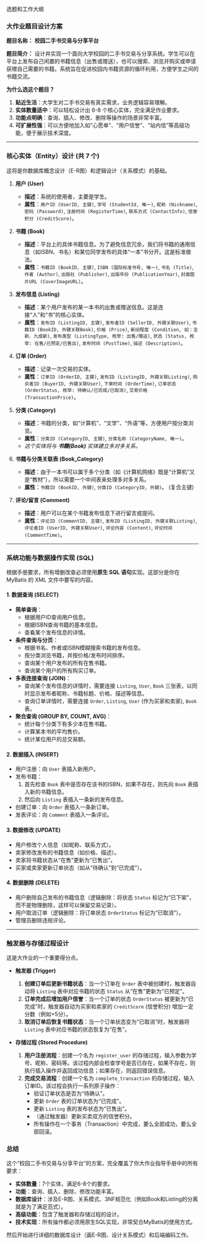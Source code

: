 选题和工作大纲
### **大作业题目设计方案**

**题目名称：** **校园二手书交易与分享平台**

**题目简介：**
设计并实现一个面向大学校园的二手书交易与分享系统。学生可以在平台上发布自己闲置的书籍信息（出售或赠送），也可以搜索、浏览并购买或申请获赠自己需要的书籍。系统旨在促进校园内书籍资源的循环利用，方便学生之间的书籍交流。

**为什么选这个题目？**
1.  **贴近生活**：大学生对二手书交易有真实需求，业务逻辑容易理解。
2.  **实体数量适中**：可以轻松设计出 6-8 个核心实体，完全满足作业要求。
3.  **功能点明确**：查询、插入、修改、删除等操作的场景非常丰富。
4.  **可扩展性强**：可以方便地加入如“心愿单”、“用户信誉”、“站内信”等高级功能，便于展示技术深度。

---

### **核心实体（Entity）设计 (共 7 个)**

这将是你数据库概念设计（E-R图）和逻辑设计（关系模式）的基础。

1.  **用户 (User)**
    *   **描述**：系统的使用者，主要是学生。
    *   **属性**：`用户ID (UserID, 主键)`, `学号 (StudentId, 唯一)`, `昵称 (Nickname)`, `密码 (Password)`, `注册时间 (RegisterTime)`, `联系方式 (ContactInfo)`, `信誉积分 (CreditScore)`。

2.  **书籍 (Book)**
    *   **描述**：平台上的具体书籍信息。为了避免信息冗余，我们将书籍的通用信息（如ISBN、书名）和某位同学发布的具体“一本”书分开。这是标准做法。
    *   **属性**：`书籍ID (BookID, 主键)`, `ISBN (国际标准书号, 唯一)`, `书名 (Title)`, `作者 (Author)`, `出版社 (Publisher)`, `出版年份 (PublicationYear)`, `封面图片URL (CoverImageURL)`。

3.  **发布信息 (Listing)**
    *   **描述**：某个用户发布的某一本书的出售或赠送信息。这是连接“人”和“书”的核心实体。
    *   **属性**：`发布ID (ListingID, 主键)`, `发布者ID (SellerID, 外键关联User)`, `书籍ID (BookID, 外键关联Book)`, `价格 (Price)`, `新旧程度 (Condition, 如：全新、九成新)`, `发布类型 (ListingType, 枚举: 出售/赠送)`, `状态 (Status, 枚举: 在售/已预定/已售出)`, `发布时间 (PostTime)`, `描述 (Description)`。

4.  **订单 (Order)**
    *   **描述**：记录一次交易的实体。
    *   **属性**：`订单ID (OrderID, 主键)`, `发布ID (ListingID, 外键关联Listing)`, `购买者ID (BuyerID, 外键关联User)`, `下单时间 (OrderTime)`, `订单状态 (OrderStatus, 枚举: 待确认/已完成/已取消)`, `交易价格 (TransactionPrice)`。

5.  **分类 (Category)**
    *   **描述**：书籍的分类，如“计算机”、“文学”、“外语”等，方便用户按分类浏览。
    *   **属性**：`分类ID (CategoryID, 主键)`, `分类名称 (CategoryName, 唯一)`。
    *   *这个实体将与 **书籍(Book)** 实体建立多对多关系。*

6.  **书籍与分类关联表 (Book_Category)**
    *   **描述**：由于一本书可以属于多个分类（如《计算机网络》既是“计算机”又是“教材”），所以需要一个中间表来处理多对多关系。
    *   **属性**：`书籍ID (BookID, 外键)`, `分类ID (CategoryID, 外键)`。 (复合主键)

7.  **评论/留言 (Comment)**
    *   **描述**：用户可以在某个书籍发布信息下进行留言或提问。
    *   **属性**：`评论ID (CommentID, 主键)`, `发布ID (ListingID, 外键关联Listing)`, `评论者ID (UserID, 外键关联User)`, `评论内容 (Content)`, `评论时间 (CommentTime)`。

---

### **系统功能与数据操作实现 (SQL)**

根据手册要求，所有增删改查必须使用**原生 SQL 语句**实现。这部分是你在 MyBatis 的 XML 文件中要写的内容。

#### **1. 数据查询 (SELECT)**

*   **简单查询**：
    *   根据用户ID查询用户信息。
    *   根据ISBN查询书籍的基本信息。
    *   查看某个发布信息的详情。
*   **条件查询与分页**：
    *   根据书名、作者或ISBN模糊搜索书籍的发布信息。
    *   按分类浏览书籍，并按价格/发布时间排序。
    *   查询某个用户发布的所有在售书籍。
    *   查询某个用户的所有购买订单。
*   **多表连接查询 (JOIN)**：
    *   查询某个发布信息的详情时，需要连接 `Listing`, `User`, `Book` 三张表，以同时显示发布者昵称、书籍标题、价格、描述等信息。
    *   查询订单详情时，需要连接 `Order`, `Listing`, `User` (作为买家和卖家), `Book` 表。
*   **聚合查询 (GROUP BY, COUNT, AVG)**：
    *   统计每个分类下有多少本在售书籍。
    *   计算某本书的平均售价。
    *   统计某位用户的总交易额。

#### **2. 数据插入 (INSERT)**

*   用户注册：向 `User` 表插入新用户。
*   发布书籍：
    1.  首先检查 `Book` 表中是否存在该书的ISBN，如果不存在，则先向 `Book` 表插入新的书籍信息。
    2.  然后向 `Listing` 表插入一条新的发布信息。
*   创建订单：向 `Order` 表插入一条新订单。
*   发表评论：向 `Comment` 表插入一条评论。

#### **3. 数据修改 (UPDATE)**

*   用户修改个人信息（如昵称、联系方式）。
*   卖家修改发布的书籍信息（如价格、描述）。
*   卖家将书籍状态从“在售”更新为“已售出”。
*   买家或卖家更新订单状态（如从“待确认”到“已完成”）。

#### **4. 数据删除 (DELETE)**

*   用户删除自己发布的书籍信息（逻辑删除：将状态 `Status` 标记为“已下架”，而不是物理删除，这样可以保留交易记录）。
*   用户取消订单（逻辑删除：将订单状态 `OrderStatus` 标记为“已取消”）。
*   管理员删除违规评论。

---

### **触发器与存储过程设计**

这是大作业的一个重要得分点。

*   **触发器 (Trigger)**
    1.  **创建订单后更新书籍状态**：当一个订单在 `Order` 表中被创建时，触发器自动将 `Listing` 表中对应书籍的状态 `Status` 从“在售”更新为“已预定”。
    2.  **订单完成后增加用户信誉**：当一个订单的状态 `OrderStatus` 被更新为“已完成”时，触发器自动为买家和卖家的 `CreditScore` (信誉积分) 增加一定分数（例如+5分）。
    3.  **取消订单后恢复书籍状态**：当一个订单状态变为“已取消”时，触发器将 `Listing` 表中对应书籍的状态恢复为“在售”。

*   **存储过程 (Stored Procedure)**
    1.  **用户注册流程**：创建一个名为 `register_user` 的存储过程，输入参数为学号、昵称、密码等。该过程内部会检查学号是否已存在，如果不存在，则执行插入操作并返回成功信息；如果存在，则返回错误信息。
    2.  **完成交易流程**：创建一个名为 `complete_transaction` 的存储过程，输入订单ID。该过程会执行一系列原子操作：
        *   验证订单状态是否为“待确认”。
        *   更新 `Order` 表的订单状态为“已完成”。
        *   更新 `Listing` 表的发布状态为“已售出”。
        *   （通过触发器）更新买卖双方的信誉积分。
        *   所有操作在一个事务（Transaction）中完成，要么全部成功，要么全部回滚。

### **总结**

这个“校园二手书交易与分享平台”的方案，完全覆盖了你大作业指导手册中的所有要求：
*   **实体数量**：7个实体，满足6-8个的要求。
*   **功能**：查询、插入、删除、修改功能丰富。
*   **数据库设计**：涉及E-R图、关系模式、3NF规范化（例如Book和Listing的分离就是为了满足范式）。
*   **高级功能**：包含了触发器和存储过程的设计。
*   **技术实现**：所有操作都必须用原生SQL实现，非常契合MyBatis的使用方式。

然后开始进行详细的数据库设计（画E-R图、设计关系模式）和后端编码工作。